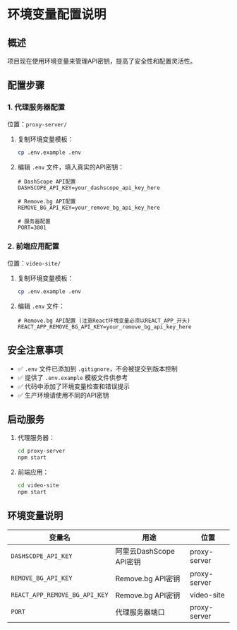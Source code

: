 # 环境变量配置说明

## 概述
项目现在使用环境变量来管理API密钥，提高了安全性和配置灵活性。

## 配置步骤

### 1. 代理服务器配置
位置：`proxy-server/`

1. 复制环境变量模板：
   ```bash
   cp .env.example .env
   ```

2. 编辑 `.env` 文件，填入真实的API密钥：
   ```env
   # DashScope API配置
   DASHSCOPE_API_KEY=your_dashscope_api_key_here
   
   # Remove.bg API配置
   REMOVE_BG_API_KEY=your_remove_bg_api_key_here
   
   # 服务器配置
   PORT=3001
   ```

### 2. 前端应用配置
位置：`video-site/`

1. 复制环境变量模板：
   ```bash
   cp .env.example .env
   ```

2. 编辑 `.env` 文件：
   ```env
   # Remove.bg API配置 (注意React环境变量必须以REACT_APP_开头)
   REACT_APP_REMOVE_BG_API_KEY=your_remove_bg_api_key_here
   ```

## 安全注意事项

- ✅ `.env` 文件已添加到 `.gitignore`，不会被提交到版本控制
- ✅ 提供了 `.env.example` 模板文件供参考
- ✅ 代码中添加了环境变量检查和错误提示
- ✅ 生产环境请使用不同的API密钥

## 启动服务

1. 代理服务器：
   ```bash
   cd proxy-server
   npm start
   ```

2. 前端应用：
   ```bash
   cd video-site
   npm start
   ```

## 环境变量说明

| 变量名 | 用途 | 位置 |
|--------|------|------|
| `DASHSCOPE_API_KEY` | 阿里云DashScope API密钥 | proxy-server |
| `REMOVE_BG_API_KEY` | Remove.bg API密钥 | proxy-server |
| `REACT_APP_REMOVE_BG_API_KEY` | Remove.bg API密钥 | video-site |
| `PORT` | 代理服务器端口 | proxy-server |
